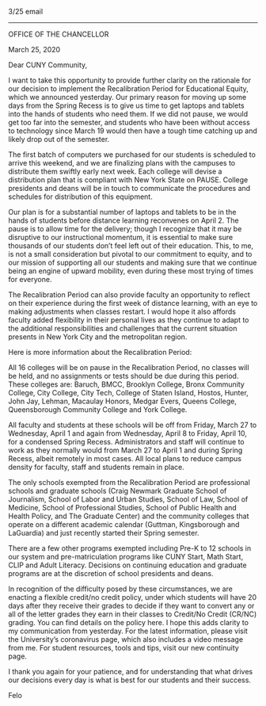 3/25 email

-----

OFFICE OF THE CHANCELLOR

March 25, 2020

Dear CUNY Community,

I want to take this opportunity to provide further clarity on the rationale for our decision to implement the Recalibration Period for Educational Equity, which we announced yesterday. Our primary reason for moving up some days from the Spring Recess is to give us time to get laptops and tablets into the hands of students who need them. If we did not pause, we would get too far into the semester, and students who have been without access to technology since March 19 would then have a tough time catching up and likely drop out of the semester.

The first batch of computers we purchased for our students is scheduled to arrive this weekend, and we are finalizing plans with the campuses to distribute them swiftly early next week. Each college will devise a distribution plan that is compliant with New York State on PAUSE. College presidents and deans will be in touch to communicate the procedures and schedules for distribution of this equipment.

Our plan is for a substantial number of laptops and tablets to be in the hands of students before distance learning reconvenes on April 2. The pause is to allow time for the delivery; though I recognize that it may be disruptive to our instructional momentum, it is essential to make sure thousands of our students don’t feel left out of their education. This, to me, is not a small consideration but pivotal to our commitment to equity, and to our mission of supporting all our students and making sure that we continue being an engine of upward mobility, even during these most trying of times for everyone.

The Recalibration Period can also provide faculty an opportunity to reflect on their experience during the first week of distance learning, with an eye to making adjustments when classes restart. I would hope it also affords faculty added flexibility in their personal lives as they continue to adapt to the additional responsibilities and challenges that the current situation presents in New York City and the metropolitan region.

Here is more information about the Recalibration Period:

All 16 colleges will be on pause in the Recalibration Period, no classes will be held, and no assignments or tests should be due during this period. These colleges are: Baruch, BMCC, Brooklyn College, Bronx Community College, City College, City Tech, College of Staten Island, Hostos, Hunter, John Jay, Lehman, Macaulay Honors, Medgar Evers, Queens College, Queensborough Community College and York College.

All faculty and students at these schools will be off from Friday, March 27 to Wednesday, April 1 and again from Wednesday, April 8 to Friday, April 10, for a condensed Spring Recess. Administrators and staff will continue to work as they normally would from March 27 to April 1 and during Spring Recess, albeit remotely in most cases. All local plans to reduce campus density for faculty, staff and students remain in place.

The only schools exempted from the Recalibration Period are professional schools and graduate schools (Craig Newmark Graduate School of Journalism, School of Labor and Urban Studies, School of Law, School of Medicine, School of Professional Studies, School of Public Health and Health Policy, and The Graduate Center) and the community colleges that operate on a different academic calendar (Guttman, Kingsborough and LaGuardia) and just recently started their Spring semester.

There are a few other programs exempted including Pre-K to 12 schools in our system and pre-matriculation programs like CUNY Start, Math Start, CLIP and Adult Literacy. Decisions on continuing education and graduate programs are at the discretion of school presidents and deans.

In recognition of the difficulty posed by these circumstances, we are enacting a flexible credit/no credit policy, under which students will have 20 days after they receive their grades to decide if they want to convert any or all of the letter grades they earn in their classes to Credit/No Credit (CR/NC) grading. You can find details on the policy here.
I hope this adds clarity to my communication from yesterday. For the latest information, please visit the University’s coronavirus page, which also includes a video message from me. For student resources, tools and tips, visit our new continuity page.

I thank you again for your patience, and for understanding that what drives our decisions every day is what is best for our students and their success.

Felo
